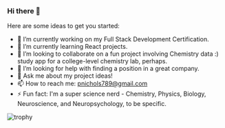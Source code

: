 ### Hi there 👋


Here are some ideas to get you started:

- 🔭 I’m currently working on my Full Stack Development Certification.
- 🌱 I’m currently learning React projects.
- 👯 I’m looking to collaborate on a fun project involving Chemistry data :) study app for a college-level chemistry lab, perhaps.
- 🤔 I’m looking for help with finding a position in a great company.
- 💬 Ask me about my project ideas!
- 📫 How to reach me: pnichols789@gmail.com
- ⚡ Fun fact: I'm a super science nerd - Chemistry, Physics, Biology, Neuroscience, and Neuropsychology, to be specific.

![trophy](https://github-profile-trophy.vercel.app/?username=PennyNichols&theme=onelight)
